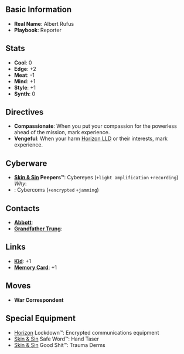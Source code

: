 ## Basic Information
- **Real Name**: Albert Rufus
- **Playbook**: Reporter

## Stats
- **Cool**: 0
- **Edge**: +2
- **Meat**: -1
- **Mind**: +1
- **Style**: +1
- **Synth**: 0

## Directives
- **Compassionate**: When you put your compassion for the powerless ahead of the mission, mark experience.
- **Vengeful**: When your harm [Horizon LLD](../Corporations/HorizonLLD.md) or their interests, mark experience.

## Cyberware
- **[Skin & Sin](../Corporations/SkinAndSin.md) Peepers™**: Cybereyes (`+light amplification` `+recording`)
_Why_: 
- : Cybercoms (`+encrypted` `+jamming`)


## Contacts
- **[Abbott](../Contacts/Abbott)**: 
- **[Grandfather Trung](../Contacts/GrandfatherTrung.md)**: 

## Links
- **[Kid](Kid.md)**: +1
- **[Memory Card](MemoryCard.md)**: +1

## Moves
- **War Correspondent**

## Special Equipment
- [Horizon](../Corporations/HorizonLLD.md) Lockdown™: Encrypted communications equipment
- [Skin & Sin](../Corporations/SkinAndSin.md) Safe Word™: Hand Taser
- [Skin & Sin](../Corporations/SkinAndSin.md) Good Shit™: Trauma Derms